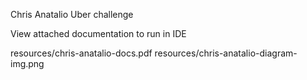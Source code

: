 Chris Anatalio Uber challenge



View attached documentation to run in IDE


resources/chris-anatalio-docs.pdf
resources/chris-anatalio-diagram-img.png